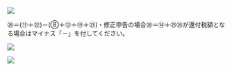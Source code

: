 ![](https://www.nta.go.jp/tmp/bb60f463-3be2-4c9d-bb22-1c699e0a9dd5/images/b7b598835862e2529a524830fabffbe96276c0936c72a8d06d6e75d6f6cfdb66.jpg)

㉖＝(⑪＋㉒)－(⑧＋⑫＋⑲＋㉓)・修正申告の場合㉖＝⑭＋㉕㉖が還付税額となる場合はマイナス「－」を付してください。

![](https://www.nta.go.jp/tmp/bb60f463-3be2-4c9d-bb22-1c699e0a9dd5/images/fd25c4c65e91772e88b51ec550f3045cd45cd2bdfa06c9d54044928d154f5b33.jpg)

![](https://www.nta.go.jp/tmp/bb60f463-3be2-4c9d-bb22-1c699e0a9dd5/images/ffc6f7a45f5395e24b7bcfb2de6d125c5588a27c88f4f7849578b888a6ae10f7.jpg)